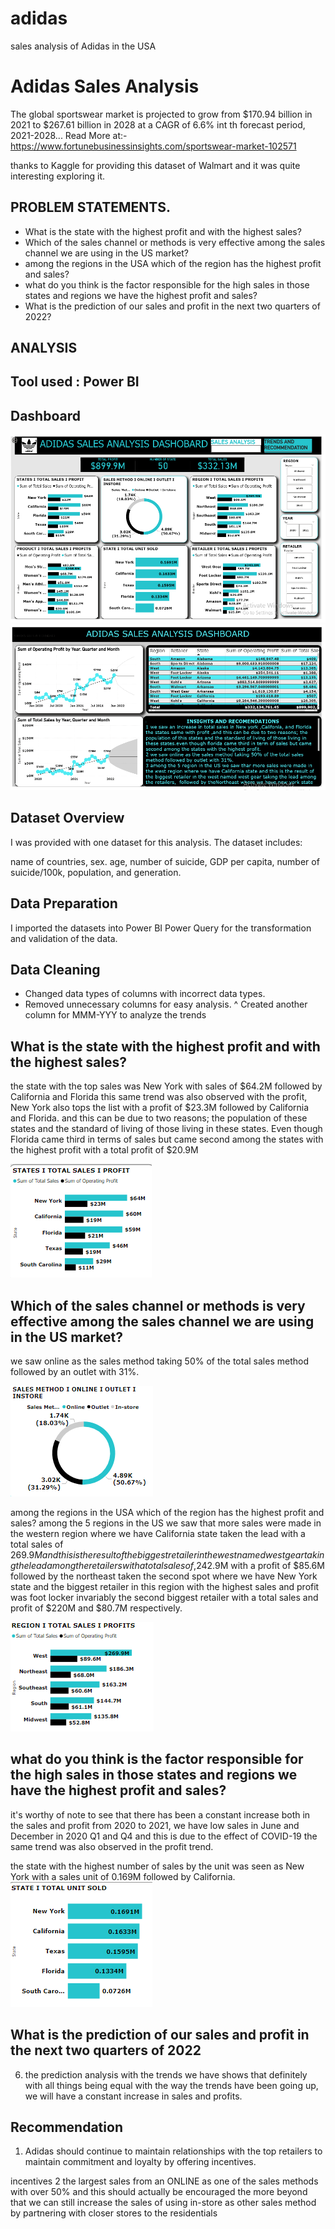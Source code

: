 # adidas
sales analysis of Adidas in the USA

# Adidas Sales Analysis
 The global sportswear market is projected to grow from $170.94 billion in 2021 to $267.61 billion in 2028 at a CAGR of 6.6% int th  forecast period, 2021-2028... Read More at:-  https://www.fortunebusinessinsights.com/sportswear-market-102571

thanks to Kaggle for providing this dataset of Walmart and it was quite interesting exploring it.

## PROBLEM STATEMENTS.

* What is the state with the highest profit and with the highest sales?
* Which of the sales channel or methods is very effective among the sales channel we are using in the US market?
* among the regions in the USA which of the region has the highest profit and sales?
* what do you think is the factor responsible for the high sales in those states and regions we have the highest profit and sales?
* What is the prediction of our sales and profit in the next two quarters of 2022?

## ANALYSIS

## Tool used : Power BI

## Dashboard

![](https://github.com/chefgene/adidas/blob/main/ad10.PNG)
![](https://github.com/chefgene/adidas/blob/main/ad11.PNG)


## Dataset Overview
I was provided with one dataset for this analysis. The dataset includes:

name of countries, sex. age, number of suicide, GDP per capita, number of suicide/100k, population, and generation.

## Data Preparation
I imported the datasets into Power BI Power Query for the transformation and validation of the data.

## Data Cleaning
* Changed data types of columns with incorrect data types.
* Removed unnecessary columns for easy analysis.
^ Created another column for MMM-YYY to analyze the trends

## What is the state with the highest profit and with the highest sales?
the state with the top sales was New York with sales of $64.2M followed by California and Florida this same trend was 
 also observed with the profit, New York also tops the list with a profit of $23.3M followed by California and Florida. and this can be due to two reasons; the population of these states and the standard of living of those living in these states. Even though Florida came third in terms of sales but came second among the states with the highest profit with a total profit of $20.9M

![](https://github.com/chefgene/adidas/blob/main/AD1.PNG)

## Which of the sales channel or methods is very effective among the sales channel we are using in the US market?
 we saw online as the sales method taking 50% of the total sales method followed by an outlet with 31%.

 ![](https://github.com/chefgene/adidas/blob/main/AD2.PNG)

  among the regions in the USA which of the region has the highest profit and sales?
   among the 5 regions in the US we saw that more sales were made in the western region where we have California state taken the lead with a total sales of $269.9M  and this is the result of the biggest retailer in the west named west gear taking the lead among the retailers with a total sales of ,$242.9M with a profit of $85.6M followed by the northeast taken the second spot where we have New York state and the biggest retailer in this region with the highest sales and profit was foot locker invariably the second biggest retailer with a total sales and profit of $220M and $80.7M respectively.

   ![](https://github.com/chefgene/adidas/blob/main/AD3.PNG)

  ## what do you think is the factor responsible for the high sales in those states and regions we have the highest profit and sales?
   it's worthy of note to see that there has been a constant increase both in the sales and profit from 2020 to 2021, we have low sales in June and December in 2020 Q1 and Q4  and this is due to the effect of COVID-19 the same trend was also observed in the profit trend. 

   the state with the highest number of sales by the unit was seen as New York with a sales unit of 0.169M followed by California.
  ![]( https://github.com/chefgene/adidas/blob/main/AD5.PNG)
  
## What is the prediction of our sales and profit in the next two quarters of 2022
6. the prediction analysis with the trends we have shows that definitely with all things being equal with the way the trends have been going up, we will have a constant increase in sales and profits.


  ## Recommendation

1. Adidas should continue to maintain relationships with the top retailers to maintain commitment and loyalty by offering incentives.


incentives
2 the largest sales from an ONLINE as one of the sales methods with over 50% and  this should actually be encouraged the more beyond that we can still increase the sales of using in-store as other sales method by partnering with closer stores to the residentials







